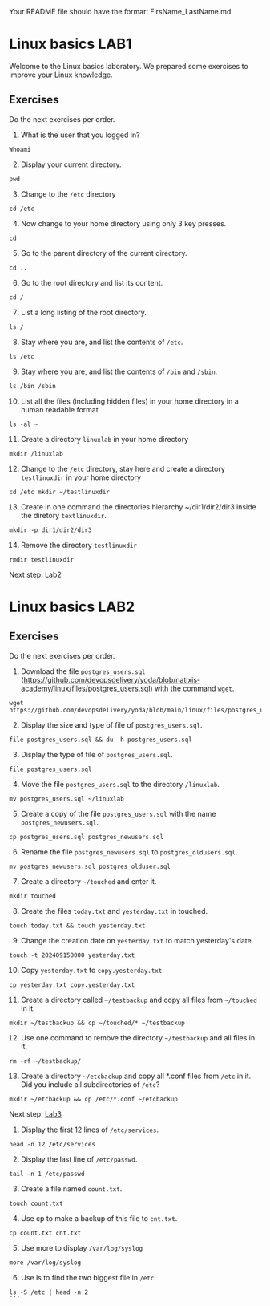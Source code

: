 Your README file should have the formar: FirsName_LastName.md
# Linux basics LAB1

Welcome to the Linux basics laboratory. We prepared some exercises to improve your Linux knowledge.

## Exercises

Do the next exercises per order.

1. What is the user that you logged in?
```
Whoami
```

2. Display your current directory.
```
pwd
```

3. Change to the `/etc` directory
```
cd /etc
```

4. Now change to your home directory using only 3 key presses.
```
cd 
```

5. Go to the parent directory of the current directory.
```
cd ..
```

6. Go to the root directory and list its content.
```
cd /
```

7. List a long listing of the root directory.
```
ls /
```

8. Stay where you are, and list the contents of `/etc`.
```
ls /etc
```

9. Stay where you are, and list the contents of `/bin` and `/sbin`.
```
ls /bin /sbin
```

10. List all the files (including hidden files) in your home directory in a human readable format
```
ls -al ~
```

11. Create a directory `linuxlab` in your home directory
```
mkdir /linuxlab
```

12. Change to the `/etc` directory, stay here and create a directory `testlinuxdir` in your home directory
```
cd /etc mkdir ~/testlinuxdir
```

13. Create in one command the directories hierarchy ~/dir1/dir2/dir3 inside the diretory `textlinuxdir`.
```
mkdir -p dir1/dir2/dir3
```

14. Remove the directory `testlinuxdir`
```
rmdir testlinuxdir
```


Next step: [Lab2](lab2.md)
# Linux basics LAB2

## Exercises

Do the next exercises per order.

1. Download the file `postgres_users.sql` (https://github.com/devopsdelivery/yoda/blob/natixis-academy/linux/files/postgres_users.sql) with the command `wget`.
```
wget https://github.com/devopsdelivery/yoda/blob/main/linux/files/postgres_users.sql
```

2. Display the size and type of file of `postgres_users.sql`. 
```
file postgres_users.sql && du -h postgres_users.sql 
```

3. Display the type of file of `postgres_users.sql`.
```
file postgres_users.sql 
```

4. Move the file `postgres_users.sql` to the directory `/linuxlab`.
```
mv postgres_users.sql ~/linuxlab
```

5. Create a copy of the file `postgres_users.sql` with the name `postgres_newusers.sql`.
```
cp postgres_users.sql postgres_newusers.sql
```

6. Rename the file `postgres_newusers.sql` to `postgres_oldusers.sql`.
```
mv postgres_newusers.sql postgres_olduser.sql
```

7. Create a directory `~/touched` and enter it.
```
mkdir touched
```

8. Create the files `today.txt` and `yesterday.txt` in touched.
```
touch today.txt && touch yesterday.txt
```
9. Change the creation date on `yesterday.txt` to match yesterday's date.
```
touch -t 202409150000 yesterday.txt
```


10. Copy `yesterday.txt` to `copy.yesterday.txt`.
```
cp yesterday.txt copy.yesterday.txt
```

11. Create a directory called `~/testbackup` and copy all files from `~/touched` in it.
```
mkdir ~/testbackup && cp ~/touched/* ~/testbackup 
```

12. Use one command to remove the directory `~/testbackup` and all files in it.
```
rm -rf ~/testbackup/
```

13. Create a directory `~/etcbackup` and copy all *.conf files from `/etc` in it. Did you include all subdirectories of `/etc`?
```
mkdir ~/etcbackup && cp /etc/*.conf ~/etcbackup 
```


Next step: [Lab3](lab3.md)


1.  Display the first 12 lines of `/etc/services`.
```
head -n 12 /etc/services
```
2. Display the last line of `/etc/passwd`.
```
tail -n 1 /etc/passwd
```

3. Create a file named `count.txt`.
```
touch count.txt
```

4. Use cp to make a backup of this file to `cnt.txt`. 
```
cp count.txt cnt.txt
```

5. Use more to display `/var/log/syslog`
```
more /var/log/syslog
```

6. Use ls to find the two biggest file in `/etc`.
```
ls -S /etc | head -n 2
´´´